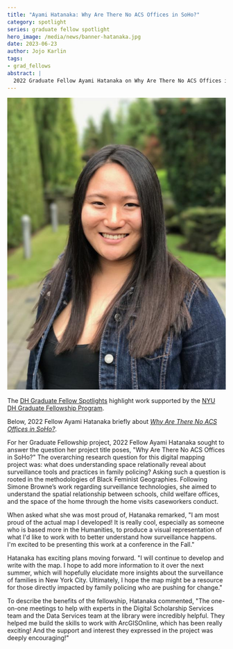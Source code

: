 ```yaml
---
title: "Ayami Hatanaka: Why Are There No ACS Offices in SoHo?"
category: spotlight
series: graduate fellow spotlight
hero_image: /media/news/banner-hatanaka.jpg
date: 2023-06-23
author: Jojo Karlin
tags:
- grad_fellows
abstract: |
  2022 Graduate Fellow Ayami Hatanaka on Why Are There No ACS Offices in SoHo?
---
```


<article class="message is-success mb-4" style="max-width:800px">
  <div class="message-body has-text-warning">
      <img src="/media/people/hatanaka.jpg" class="is-pulled-right circle-128" alt="portrait of Ayami Hatanaka"/>
      <p>The <a href="/news/graduate-fellow-spotlights/">DH Graduate Fellow Spotlights</a> highlight work supported by the <a href="/funding/grad-fellowships/">NYU DH Graduate Fellowship Program</a>.</p>
      <p class="mb-3">Below, 2022 Fellow Ayami Hatanaka briefly about <i><a href="/projects/g2022hatanaka/">Why Are There No ACS Offices in SoHo?</a></i>.</p>

  </div>
</article>

For her Graduate Fellowship project, 2022 Fellow Ayami Hatanaka sought to answer the question her project title poses, "Why Are There No ACS Offices in SoHo?" The overarching research question for this digital mapping project was: what does understanding space relationally reveal about surveillance tools and practices in family policing? Asking such a question is rooted in the methodologies of Black Feminist Geographies. Following Simone Browne’s work regarding surveillance technologies, she aimed to understand the spatial relationship between schools, child welfare offices, and the space of the home through the home visits caseworkers conduct. 

When asked what she was most proud of, Hatanaka remarked, "I am most proud of the actual map I developed! It is really cool, especially as someone who is based more in the Humanities, to produce a visual representation of what I'd like to work with to better understand how surveillance happens. I'm excited to be presenting this work at a conference in the Fall."

Hatanaka has exciting plans moving forward. "I will continue to develop and write with the map. I hope to add more information to it over the next summer, which will hopefully elucidate more insights about the surveillance of families in New York City. Ultimately, I hope the map might be a resource for those directly impacted by family policing who are pushing for change."

To describe the benefits of the fellowship, Hatanaka commented, "The one-on-one meetings to help with experts in the Digital Scholarship Services team and the Data Services team at the library were incredibly helpful. They helped me build the skills to work with ArcGISOnline, which has been really exciting! And the support and interest they expressed in the project was deeply encouraging!"

